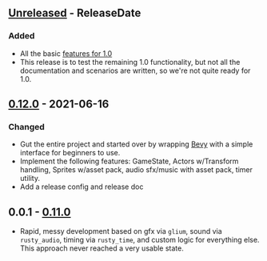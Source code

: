 <!-- next-header -->
## [Unreleased] - ReleaseDate

### Added

- All the basic [features for 1.0](https://github.com/CleanCut/rusty_engine/issues/9)
- This release is to test the remaining 1.0 functionality, but not all the documentation and scenarios are written, so we're not quite ready for 1.0.

## [0.12.0] - 2021-06-16

### Changed

- Gut the entire project and started over by wrapping [Bevy] with a simple interface for beginners to use.
- Implement the following features: GameState, Actors w/Transform handling, Sprites w/asset pack, audio sfx/music with asset pack, timer utility.
- Add a release config and release doc

## 0.0.1 - [0.11.0]

- Rapid, messy development based on gfx via `glium`, sound via `rusty_audio`, timing via `rusty_time`, and custom logic for everything else.  This approach never reached a very usable state.

[Bevy]: https://bevyengine.org
<!-- next-url -->
[Unreleased]: https://github.com/assert-rs/predicates-rs/compare/v0.12.0...HEAD
[0.12.0]: https://github.com/cleancut/rusty_engine/compare/v0.11.0...v0.12.0
[0.11.0]: https://github.com/cleancut/rusty_engine/compare/v0.10.0...v0.11.0
